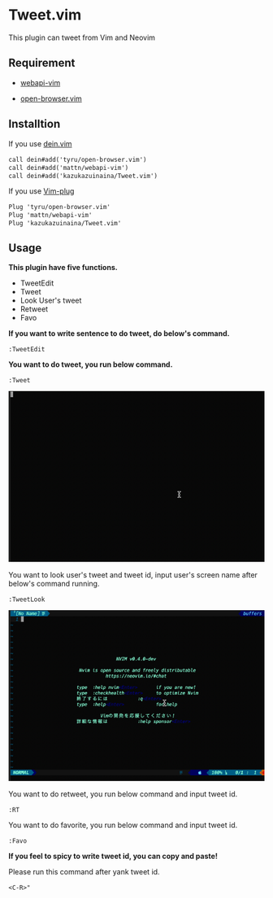 # Tweet.vim

This plugin can tweet from Vim and Neovim

## Requirement

- [webapi-vim](https://github.com/mattn/webapi-vim)

- [open-browser.vim](https://github.com/tyru/open-browser.vim)

## Installtion

If you use [dein.vim](https://github.com/Shougo/dein.vim)

```viml
call dein#add('tyru/open-browser.vim')
call dein#add('mattn/webapi-vim')
call dein#add('kazukazuinaina/Tweet.vim')
```

If you use [Vim-plug](https://github.com/junegunn/vim-plug)

```viml
Plug 'tyru/open-browser.vim'
Plug 'mattn/webapi-vim'
Plug 'kazukazuinaina/Tweet.vim'
```


## Usage

**This plugin have five functions.**

- TweetEdit
- Tweet
- Look User's tweet
- Retweet
- Favo

**If you want to write sentence to do tweet, do below's command.**

```
:TweetEdit
```

**You want to do tweet, you run below command.**

```
:Tweet
```

![example](./screenshot/Tweet.gif)

You want to look user's tweet and tweet id, input user's screen name after below's command running.

```
:TweetLook
```

![example](./screenshot/TweetLook.gif)

You want to do retweet, you run below command and input tweet id.

```
:RT
```

You want to do favorite, you run below command and input tweet id.

```
:Favo
```

**If you feel to spicy to write tweet id, you can copy and paste!**

Please run this command after yank tweet id.

```
<C-R>"
```

